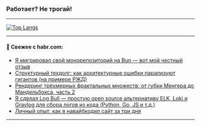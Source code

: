 ### Работает? Не трогай!

---
<!--
#### 🛠️ Technical stack:

![Java](https://img.shields.io/badge/Java-informational?logo=Oracle&style=flat&logoColor=white&color=FF4500)
![Kotlin](https://img.shields.io/badge/Kotlin-informational?logo=Kotlin&style=flat&logoColor=white&color=774D97)
![TS](https://img.shields.io/badge/TypeScript-informational?logo=typeScript&style=flat&logoColor=black&color=017acc)
![Python](https://img.shields.io/badge/Python-informational?logo=Python&style=flat&logoColor=black&color=ffdd54) <br>
![Spring](https://img.shields.io/badge/Spring-informational?logo=Spring&style=flat&logoColor=white&color=6DB33F) 
![SpringBoot](https://img.shields.io/badge/SpringBoot-informational?logo=SpringBoot&style=flat&logoColor=white&color=6DB33F)
![Nest](https://img.shields.io/badge/NestJS-informational?logo=NestJS&style=flat&logoColor=white&color=E0234E) 
![NodeJS](https://img.shields.io/badge/NodeJS-informational?logo=node.js&style=flat&logoColor=white&color=70A760)<br>
![PostgreSQL](https://img.shields.io/badge/PostgreSQL-informational?logo=PostgreSQL&style=flat&logoColor=white&color=DAA520)
![MongoDB](https://img.shields.io/badge/MongoDB-informational?logo=MongoDB&style=flat&logoColor=white&color=870000)
![Apache](https://img.shields.io/badge/Apache-informational?logo=apache&style=flat&logoColor=white&color=f74e28)

___ 
-->

<!--- #### 🛠️ : --->

[![Top Langs](https://github-readme-stats-82jvfl3w3-advtsettinggmailcoms-projects.vercel.app/api/top-langs/?username=zloylis&langs_count=10&hide_title=true&title_color=e6edf3&size_weight=0.5&count_weight=0.5&layout=compact&hide_progress=true&hide_border=true&theme=dracula&hide=css,makefile,cmake)](https://github.com/zloylis)

<!---


####  :octocat:&nbsp;&nbsp; Статистика:

![GitHub stats](https://github-readme-stats-u2qms2cxw-advtsettinggmailcoms-projects.vercel.app/api?username=zloylis&show_icons=true&hide_border=true&theme=dracula&title_color=e6edf3&include_all_commits=true&count_private=true&hide_rank=false&hide_title=true&rank_icon=github)
-->
---

#### 💬 Свежее с habr.com:

<!-- BLOG-POST-LIST:START -->
- [Я мигрировал свой монорепозиторий на Bun — вот мой честный отзыв](https://habr.com/ru/articles/956466/?utm_source=habrahabr&utm_medium=rss&utm_campaign=956466)
- [Структурный техдолг: как архитектурные ошибки парализуют гигантов &lpar;на примере РЖД&rpar;](https://habr.com/ru/articles/956458/?utm_source=habrahabr&utm_medium=rss&utm_campaign=956458)
- [Рендеринг трёхмерных фрактальных множеств: от губки Менгера до Мандельбокса, часть 2](https://habr.com/ru/companies/sberbank/articles/954726/?utm_source=habrahabr&utm_medium=rss&utm_campaign=954726)
- [Я сделал Log Bull — простую open source альтернативу ELK, Loki и Graylog для сбора логов из кода &lpar;Python, Go, JS и т.д.&rpar;](https://habr.com/ru/articles/954864/?utm_source=habrahabr&utm_medium=rss&utm_campaign=954864)
- [Личный опыт: как я навайбкодил сайт за три дня](https://habr.com/ru/articles/956434/?utm_source=habrahabr&utm_medium=rss&utm_campaign=956434)
<!-- BLOG-POST-LIST:END -->

---
